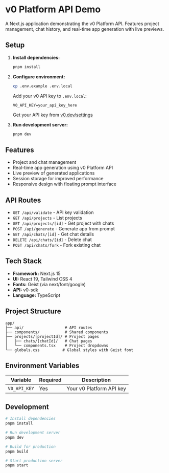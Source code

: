 # v0 Platform API Demo

A Next.js application demonstrating the v0 Platform API. Features project management, chat history, and real-time app generation with live previews.

## Setup

1. **Install dependencies:**
   ```bash
   pnpm install
   ```

2. **Configure environment:**
   ```bash
   cp .env.example .env.local
   ```
   
   Add your v0 API key to `.env.local`:
   ```env
   V0_API_KEY=your_api_key_here
   ```
   
   Get your API key from [v0.dev/settings](https://v0.dev/settings)

3. **Run development server:**
   ```bash
   pnpm dev
   ```

## Features

- Project and chat management
- Real-time app generation using v0 Platform API
- Live preview of generated applications
- Session storage for improved performance
- Responsive design with floating prompt interface

## API Routes

- `GET /api/validate` - API key validation
- `GET /api/projects` - List projects
- `GET /api/projects/[id]` - Get project with chats
- `POST /api/generate` - Generate app from prompt
- `GET /api/chats/[id]` - Get chat details
- `DELETE /api/chats/[id]` - Delete chat
- `POST /api/chats/fork` - Fork existing chat

## Tech Stack

- **Framework:** Next.js 15
- **UI:** React 19, Tailwind CSS 4
- **Fonts:** Geist (via next/font/google)
- **API:** v0-sdk
- **Language:** TypeScript

## Project Structure

```
app/
├── api/                  # API routes
├── components/           # Shared components
├── projects/[projectId]/ # Project pages
│   ├── chats/[chatId]/   # Chat pages
│   └── components.tsx    # Project dropdowns
└── globals.css          # Global styles with Geist font
```

## Environment Variables

| Variable | Required | Description |
|----------|----------|-------------|
| `V0_API_KEY` | Yes | Your v0 Platform API key |

## Development

```bash
# Install dependencies
pnpm install

# Run development server
pnpm dev

# Build for production
pnpm build

# Start production server
pnpm start
```
